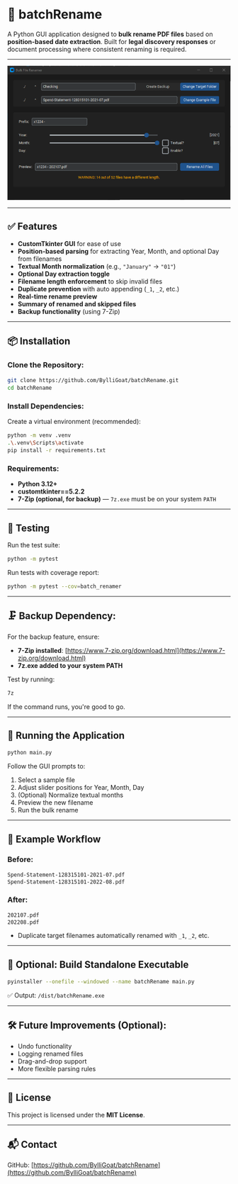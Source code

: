 # 📂 batchRename

A Python GUI application designed to **bulk rename PDF files** based on **position-based date extraction**. Built for **legal discovery responses** or document processing where consistent renaming is required.

---

![batchRename Screenshot](batchRename_Screenshot.png)

---
## ✅ Features
- **CustomTkinter GUI** for ease of use
- **Position-based parsing** for extracting Year, Month, and optional Day from filenames
- **Textual Month normalization** (e.g., `"January"` → `"01"`)
- **Optional Day extraction toggle**
- **Filename length enforcement** to skip invalid files
- **Duplicate prevention** with auto appending (`_1`, `_2`, etc.)
- **Real-time rename preview**
- **Summary of renamed and skipped files**
- **Backup functionality** (using 7-Zip)

---

## 📦 Installation
### Clone the Repository:
```bash
git clone https://github.com/BylliGoat/batchRename.git
cd batchRename
```

### Install Dependencies:
Create a virtual environment (recommended):
```bash
python -m venv .venv
.\.venv\Scripts\activate
pip install -r requirements.txt
```

### Requirements:
- **Python 3.12+**
- **customtkinter==5.2.2**
- **7-Zip (optional, for backup)** — `7z.exe` must be on your system `PATH`

---

## 🧪 Testing
Run the test suite:
```bash
python -m pytest
```

Run tests with coverage report:
```bash
python -m pytest --cov=batch_renamer
```

---

## 🗜 Backup Dependency:
For the backup feature, ensure:
- **7-Zip installed**: [https://www.7-zip.org/download.html](https://www.7-zip.org/download.html)
- **7z.exe added to your system PATH**

Test by running:
```powershell
7z
```
If the command runs, you're good to go.

---

## 🚀 Running the Application
```bash
python main.py
```
Follow the GUI prompts to:
1. Select a sample file
2. Adjust slider positions for Year, Month, Day
3. (Optional) Normalize textual months
4. Preview the new filename
5. Run the bulk rename

---

## 🧠 Example Workflow
### Before:
```
Spend-Statement-128315101-2021-07.pdf
Spend-Statement-128315101-2022-08.pdf
```
### After:
```
202107.pdf
202208.pdf
```

- Duplicate target filenames automatically renamed with `_1`, `_2`, etc.

---

## 🔨 Optional: Build Standalone Executable
```bash
pyinstaller --onefile --windowed --name batchRename main.py
```
✅ Output: `/dist/batchRename.exe`

---

## 🛠 Future Improvements (Optional):
- Undo functionality
- Logging renamed files
- Drag-and-drop support
- More flexible parsing rules

---

## 📜 License
This project is licensed under the **MIT License**.

---

## 📬 Contact
GitHub: [https://github.com/BylliGoat/batchRename](https://github.com/BylliGoat/batchRename)